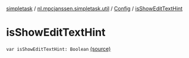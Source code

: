 [simpletask](../../index.md) / [nl.mpcjanssen.simpletask.util](../index.md) / [Config](index.md) / [isShowEditTextHint](.)

# isShowEditTextHint

`var isShowEditTextHint: Boolean` [(source)](https://github.com/mpcjanssen/simpletask-android/blob/master/src/main/java/nl/mpcjanssen/simpletask/util/Config.kt#L90)